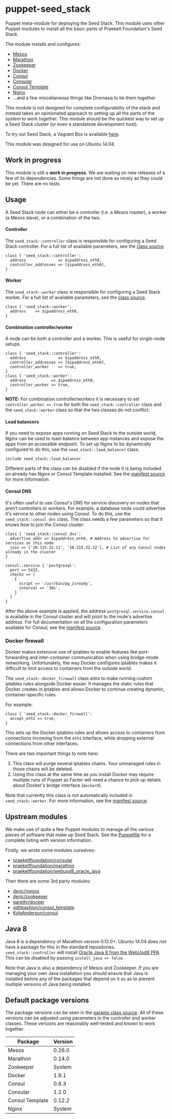 # puppet-seed_stack
Puppet meta-module for deploying the Seed Stack. This module uses other Puppet modules to install all the basic parts of Praekelt Foundation's Seed Stack.

The module installs and configures:
* [Mesos](https://mesos.apache.org/)
* [Marathon](http://mesosphere.github.io/marathon/)
* [Zookeeper](https://zookeeper.apache.org/)
* [Docker](https://www.docker.com)
* [Consul](http://consul.io)
* [Consular](http://consular.rtfd.org)
* [Consul Template](https://github.com/hashicorp/consul-template)
* [Nginx](http://www.nginx.org)
* ...and a few miscellaneous things like Dnsmasq to tie them together

This module is not designed for complete configurability of the stack and instead takes an opinionated approach to setting up all the parts of the system to work together. This module should be the quickest way to set up a Seed Stack cluster (or even a standalone development host).

To try out Seed Stack, a Vagrant Box is available [here](https://github.com/praekelt/seed-stack).

This module was designed for use on Ubuntu 14.04.

## Work in progress
This module is still a **work in progress**. We are waiting on new releases of a few of its dependencies. Some things are not done as nicely as they could be yet. There are no tests.

## Usage
A Seed Stack node can either be a controller (i.e. a Mesos master), a worker (a Mesos slave), or a combination of the two.

#### Controller
The `seed_stack::controller` class is responsible for configuring a Seed Stack controller. For a full list of available parameters, see the [class source](manifests/controller.pp).

```puppet
class { 'seed_stack::controller':
  address              => $ipaddress_eth0,
  controller_addresses => [$ipaddress_eth0],
}
```

#### Worker
The `seed_stack::worker` class is responsible for configuring a Seed Stack worker. For a full list of available parameters, see the [class source](manifests/worker.pp).

```puppet
class { 'seed_stack::worker':
  address    => $ipaddress_eth0,
}
```

#### Combination controller/worker
A node can be both a controller and a worker. This is useful for single-node setups.

```puppet
class { 'seed_stack::controller':
  address              => $ipaddress_eth0,
  controller_addresses => [$ipaddress_eth0],
  controller_worker    => true,
}
class { 'seed_stack::worker':
  address           => $ipaddress_eth0,
  controller_worker => true,
}
```
**NOTE:** For combination controller/workers it is necessary to set `controller_worker => true` for both the `seed_stack::controller` class and the `seed_stack::worker` class so that the two classes do not conflict.

#### Load balancers
If you need to expose apps running on Seed Stack to the outside world, Nginx can be used to load-balance between app instances and expose the apps from an accessible endpoint. To set up Nginx to be dynamically configured to do this, use the `seed_stack::load_balancer` class.

```puppet
include seed_stack::load_balancer
```
Different parts of the class can be disabled if the node it is being included on already has Nginx or Consul Template installed. See the [manifest source](manifests/load_balancer.pp) for more information.

#### Consul DNS
It's often useful to use Consul's DNS for service discovery on nodes that aren't controllers or workers. For example, a database node could advertise it's service to other nodes using Consul. To do this, use the `seed_stack::consul_dns` class. The class needs a few parameters so that it knows how to join the Consul cluster:
```puppet
class { 'seed_stack::consul_dns':
  advertise_addr => $ipaddress_eth0, # Address to advertise for services on this node
  join => ['10.215.32.11', '10.215.32.12'], # List of any Consul nodes already in the cluster
}

consul::service { 'postgresql':
  port => 5432,
  checks => [
    {
      script => '/usr/bin/pg_isready',
      interval => '30s',
    }
  ]
}
```
After the above example is applied, the address `postgresql.service.consul` is available in the Consul cluster and will point to the node's advertise address. For full documentation on all the configuration parameters available for Consul, see the [manifest source](manifests/consul_dns.pp).

### Docker firewall
Docker makes extensive use of iptables to enable features like port-forwarding and inter-container communication when using bridge-mode networking. Unfortunately, the way Docker configures iptables makes it difficult to limit access to containers from the outside world.

The `seed_stack::docker_firewall` class aims to make running custom iptables rules alongside Docker easier. It manages the static rules that Docker creates in iptables and allows Docker to continue creating dynamic, container-specific rules.

For example:
```puppet
class { 'seed_stack::docker_firewall':
  accept_eth1 => true,
}
```
This sets up the Docker iptables rules and allows access to containers from connections incoming from the `eth1` interface, while dropping external connections from other interfaces.

There are two important things to note here:
 1. This class will purge several iptables chains. Your unmanaged rules in those chains will be deleted.
 2. Using this class at the same time as you install Docker may require multiple runs of Puppet as Facter will need a chance to pick up details about Docker's bridge interface (`docker0`).

Note that currently this class is not automatically included in `seed_stack::worker`. For more information, see the [manifest source](manifests/docker_firewall.pp).

## Upstream modules
We make use of quite a few Puppet modules to manage all the various pieces of software that make up Seed Stack. See the [Puppetfile](Puppetfile) for a complete listing with version information.

Firstly, we wrote some modules ourselves:
* [praekeltfoundation/consular](https://forge.puppetlabs.com/praekeltfoundation/consular)
* [praekeltfoundation/marathon](https://forge.puppetlabs.com/praekeltfoundation/marathon)
* [praekeltfoundation/webupd8_oracle_java](https://forge.puppetlabs.com/praekeltfoundation/webupd8_oracle_java)

Then there are some 3rd party modules:
* [deric/mesos](https://forge.puppetlabs.com/deric/mesos)
* [deric/zookeeper](https://forge.puppetlabs.com/deric/zookeeper)
* [garethr/docker](https://forge.puppetlabs.com/garethr/docker)
* [gdhbashton/consul_template](https://forge.puppetlabs.com/gdhbashton/consul_template)
* [KyleAnderson/consul](https://forge.puppetlabs.com/KyleAnderson/consul)

## Java 8
Java 8 is a dependency of Marathon version 0.12.0+. Ubuntu 14.04 does not have a package for this in the standard repositories. `seed_stack::controller` will install [Oracle Java 8 from the WebUpd8 PPA](https://github.com/praekeltfoundation/puppet-webupd8_oracle_java). This can be disabled by passing `install_java => false`.

Note that Java is also a dependency of Mesos and Zookeeper. If you are managing your own Java installation you should ensure that Java is installed before any of the packages that depend on it so as to prevent multiple versions of Java being installed.

## Default package versions
The package versions can be seen in the [params class source](manifests/params.pp). All of these versions can be adjusted using parameters in the controller and worker classes. These versions are reasonably well-tested and known to work together.

| Package         | Version |
|-----------------|---------|
| Mesos           | 0.26.0  |
| Marathon        | 0.14.0  |
| Zookeeper       | System  |
| Docker          | 1.9.1   |
| Consul          | 0.6.3   |
| Consular        | 1.2.0   |
| Consul Template | 0.12.2  |
| Nginx           | System  |
